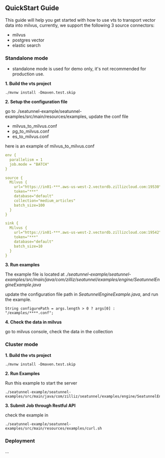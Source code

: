 ## QuickStart Guide
This guide will help you get started with how to use vts to transport vector data into milvus, currently, we support the following 3 source connectors:
- milvus
- postgres vector
- elastic search

### Standalone mode
- standalone mode is used for demo only, it's not recommended for production use.

**1. Build the vts project**
```shell
./mvnw install -Dmaven.test.skip
```
**2. Setup the configuration file**

go to ./seatunnel-example/seatunnel-examples/src/main/resources/examples, update the conf file
   - milvus_to_milvus.conf
   - pg_to_milvus.conf
   - es_to_milvus.conf

here is an example of milvus_to_milvus.conf
```yaml
env {
  parallelism = 1
  job.mode = "BATCH"
}

source {
  Milvus {
    url="https://in01-***.aws-us-west-2.vectordb.zillizcloud.com:19530"
    token="***"
    database="default"
    collection="medium_articles"
    batch_size=100
  }
}

sink {
  Milvus {
    url="https://in01-***.aws-us-west-2.vectordb.zillizcloud.com:19542"
    token="***"
    database="default"
    batch_size=10
  }
}
```
**3. Run examples**

The example file is located at
 _./seatunnel-example/seatunnel-examples/src/main/java/com/zilliz/seatunnel/examples/engine/SeatunnelEngineExample.java_

update the configuration file path in _SeatunnelEngineExample.java_, and run the example.
```shell
String configurePath = args.length > 0 ? args[0] : "/examples/****.conf";
```
**4. Check the data in milvus**

go to milvus console, check the data in the collection

### Cluster mode
**1. Build the vts project**
```shell
./mvnw install -Dmaven.test.skip
```
**2. Run Examples**

Run this example to start the server
```shell
./seatunnel-example/seatunnel-examples/src/main/java/com/zilliz/seatunnel/examples/engine/SeatunnelEngineServerExample.java
```
**3. Submit Job through Restful API**

check the example in
```shell
./seatunnel-example/seatunnel-examples/src/main/resources/examples/curl.sh
```
### Deployment
...